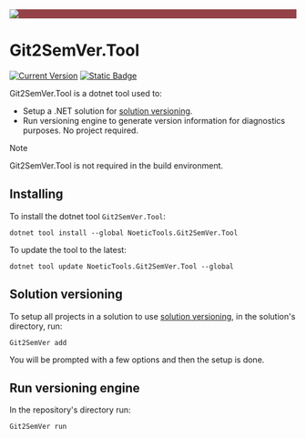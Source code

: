 ﻿---
uid: git2semver-tool
---

<div style="background-color:#944248;padding:0px;margin-bottom:0.5em">
  <img src="https://noetictools.github.io/Git2SemVer.MSBuild/Images/Git2SemVer_banner_840x70.png"/>
</div>

# Git2SemVer.Tool

[![Current Version](https://img.shields.io/nuget/v/NoeticTools.Git2SemVer.Tool?label=Git2SemVer.Tool)](https://www.nuget.org/packages/NoeticTools.Git2SemVer.Tool)
<a href="https://github.com/NoeticTools/Git2SemVer.Tool">
  ![Static Badge](https://img.shields.io/badge/GitHub%20project-944248?logo=github)
</a>

Git2SemVer.Tool is a dotnet tool used to:

* Setup a .NET solution for [solution versioning](xref:solution-versioning).
* Run versioning engine to generate version information for diagnostics purposes. No project required.

> [!NOTE]
> Git2SemVer.Tool is not required in the build environment.

## Installing

To install the dotnet tool `Git2SemVer.Tool`:

```console
dotnet tool install --global NoeticTools.Git2SemVer.Tool
```

To update the tool to the latest:

```console
dotnet tool update NoeticTools.Git2SemVer.Tool --global
```

## Solution versioning

To setup all projects in a solution to use [solution versioning](xref:solution-versioning), in the solution's directory, run:

```console
Git2SemVer add
```

You will be prompted with a few options and then the setup is done.

## Run versioning engine

In the repository's directory run:

```console
Git2SemVer run
```
